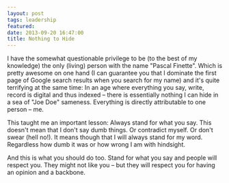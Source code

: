 ```yaml
---
layout: post
tags: leadership
featured: 
date: 2013-09-20 16:47:00
title: Nothing to Hide
---
```

I have the somewhat questionable privilege to be (to the best of my knowledge) the only (living) person with the name "Pascal Finette". Which is pretty awesome on one hand (I can guarantee you that I dominate the first page of Google search results when you search for my name) and it's quite terrifying at the same time: In an age where everything you say, write, record is digital and thus indexed – there is essentially nothing I can hide in a sea of "Joe Doe" sameness. Everything is directly attributable to one person – me.

This taught me an important lesson: Always stand for what you say. This doesn't mean that I don't say dumb things. Or contradict myself. Or don't swear (hell no!). It means though that I will always stand for my word. Regardless how dumb it was or how wrong I am with hindsight.

And this is what you should do too. Stand for what you say and people will respect you. They might not like you – but they will respect you for having an opinion and a backbone.